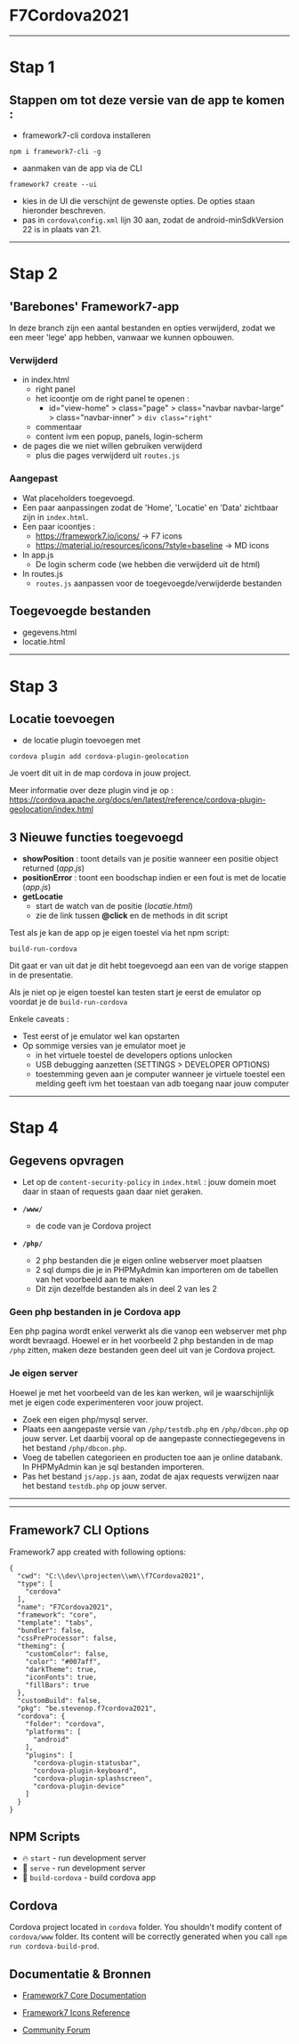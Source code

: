 # F7Cordova2021
---
# Stap 1
## Stappen om tot deze versie van de app te komen :
 * framework7-cli cordova installeren
 ```
 npm i framework7-cli -g
 ```
 * aanmaken van de app via de CLI
 ```
 framework7 create --ui
 ```
 * kies in de UI die verschijnt de gewenste opties. 
   De opties staan hieronder beschreven.
 * pas in `cordova\config.xml` lijn 30 aan, zodat de android-minSdkVersion 22 is in plaats van 21.

---
# Stap 2
## 'Barebones' Framework7-app

In deze branch zijn een aantal bestanden en opties verwijderd, zodat we een meer 'lege' app hebben, vanwaar we kunnen opbouwen.

### Verwijderd 
 * in index.html
   * right panel
   * het icoontje om de right panel te openen :
     * id="view-home" > class="page" > class="navbar navbar-large" > class="navbar-inner" > ```div class="right"```
   * commentaar
   * content ivm een popup, panels, login-scherm  
 * de pages die we niet willen gebruiken verwijderd
   * plus die pages verwijderd uit ```routes.js```


### Aangepast 
 * Wat placeholders toegevoegd.
 * Een paar aanpassingen zodat de 'Home', 'Locatie' en 'Data' zichtbaar zijn in ```index.html```.
 * Een paar icoontjes :
   * https://framework7.io/icons/  -> F7 icons
   * https://material.io/resources/icons/?style=baseline -> MD icons
 * In app.js
   * De login scherm code (we hebben die verwijderd uit de html)
 * In routes.js
   * ```routes.js``` aanpassen voor de toegevoegde/verwijderde bestanden

## Toegevoegde bestanden
 * gegevens.html
 * locatie.html

---
# Stap 3
## Locatie toevoegen
 *  de locatie plugin toevoegen met 
 ```
 cordova plugin add cordova-plugin-geolocation
 ```
 Je voert dit uit in de map cordova in jouw project.

 Meer informatie over deze plugin vind je op : https://cordova.apache.org/docs/en/latest/reference/cordova-plugin-geolocation/index.html



## 3 Nieuwe functies toegevoegd 
  * **showPosition** : toont details van je positie wanneer een positie object returned (*app.js*)
  * **positionError** : toont een boodschap indien er een fout is met de locatie (*app.js*)
  * **getLocatie** 
    * start de watch van de positie (*locatie.html*)
    * zie de link tussen **@click** en de methods in dit script

Test als je kan de app op je eigen toestel via het npm script:
```
build-run-cordova
```
Dit gaat er van uit dat je dit hebt toegevoegd aan een van de vorige stappen in de presentatie.

Als je niet op je eigen toestel kan testen start je eerst de emulator op voordat je de `build-run-cordova`

Enkele caveats :

* Test eerst of je emulator wel kan opstarten
* Op sommige versies van je emulator moet je
  * in het virtuele toestel de developers options unlocken
  * USB debugging aanzetten (SETTINGS > DEVELOPER OPTIONS)
  * toestemming geven aan je computer wanneer je virtuele toestel een melding geeft ivm het toestaan van adb toegang naar jouw computer

---
# Stap 4 
## Gegevens opvragen


* Let op de ```content-security-policy``` in ```index.html``` : jouw domein moet daar in staan of requests gaan daar niet geraken.

* **`/www/`**
  * de code van je Cordova project
* **`/php/`**
  * 2 php bestanden die je eigen online webserver moet plaatsen
  * 2 sql dumps die je in PHPMyAdmin kan importeren om de tabellen van het voorbeeld aan te maken
  * Dit zijn dezelfde bestanden als in deel 2 van les 2

### Geen php bestanden in je Cordova app
Een php pagina wordt enkel verwerkt als die vanop een webserver met php wordt bevraagd. Hoewel er in het voorbeeld 2 php bestanden in de map `/php` zitten, maken deze bestanden geen deel uit van je Cordova project.

### Je eigen server
Hoewel je met het voorbeeld van de les kan werken, wil je waarschijnlijk met je eigen code experimenteren voor jouw project.

* Zoek een eigen php/mysql server.
* Plaats een aangepaste versie van `/php/testdb.php` en `/php/dbcon.php` op jouw server. Let daarbij vooral op de aangepaste connectiegegevens in het bestand `/php/dbcon.php`.
* Voeg de tabellen categorieen en producten toe aan je online databank. In PHPMyAdmin kan je sql bestanden importeren.
* Pas het bestand `js/app.js` aan, zodat de ajax requests verwijzen naar het bestand `testdb.php` op jouw server.


---

---
## Framework7 CLI Options

Framework7 app created with following options:

```
{
  "cwd": "C:\\dev\\projecten\\wm\\f7Cordova2021",
  "type": [
    "cordova"
  ],
  "name": "F7Cordova2021",
  "framework": "core",
  "template": "tabs",
  "bundler": false,
  "cssPreProcessor": false,
  "theming": {
    "customColor": false,
    "color": "#007aff",
    "darkTheme": true,
    "iconFonts": true,
    "fillBars": true
  },
  "customBuild": false,
  "pkg": "be.stevenop.f7cordova2021",
  "cordova": {
    "folder": "cordova",
    "platforms": [
      "android"
    ],
    "plugins": [
      "cordova-plugin-statusbar",
      "cordova-plugin-keyboard",
      "cordova-plugin-splashscreen",
      "cordova-plugin-device"
    ]
  }
}
```

## NPM Scripts

* 🔥 `start` - run development server
* 🔧 `serve` - run development server
* 📱 `build-cordova` - build cordova app
## Cordova

Cordova project located in `cordova` folder. You shouldn't modify content of `cordova/www` folder. Its content will be correctly generated when you call `npm run cordova-build-prod`.
## Documentatie & Bronnen

* [Framework7 Core Documentation](https://framework7.io/docs/)



* [Framework7 Icons Reference](https://framework7.io/icons/)
* [Community Forum](https://forum.framework7.io)
